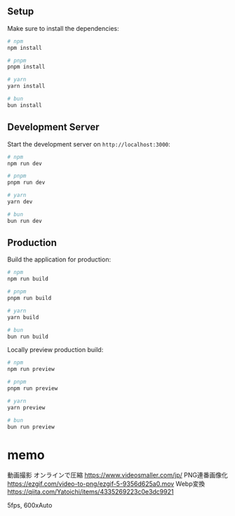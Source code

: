 ## Setup

Make sure to install the dependencies:

```bash
# npm
npm install

# pnpm
pnpm install

# yarn
yarn install

# bun
bun install
```

## Development Server

Start the development server on `http://localhost:3000`:

```bash
# npm
npm run dev

# pnpm
pnpm run dev

# yarn
yarn dev

# bun
bun run dev
```

## Production

Build the application for production:

```bash
# npm
npm run build

# pnpm
pnpm run build

# yarn
yarn build

# bun
bun run build
```

Locally preview production build:

```bash
# npm
npm run preview

# pnpm
pnpm run preview

# yarn
yarn preview

# bun
bun run preview
```

# memo
動画撮影
オンラインで圧縮
https://www.videosmaller.com/jp/
PNG連番画像化
https://ezgif.com/video-to-png/ezgif-5-9356d625a0.mov
Webp変換
https://qiita.com/Yatoichi/items/4335269223c0e3dc9921

5fps, 600xAuto
